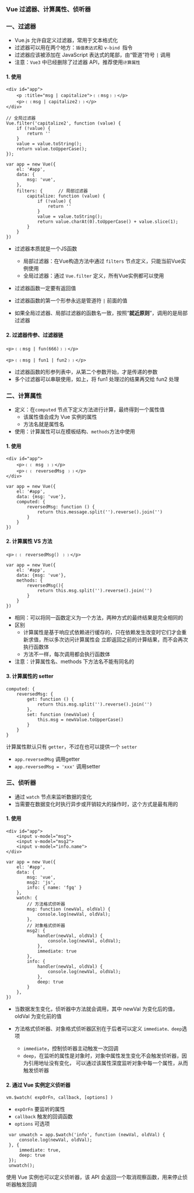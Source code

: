 ### Vue 过滤器、计算属性、侦听器
### 一、过滤器
* Vue.js 允许自定义过滤器，常用于文本格式化  
* 过滤器可以用在两个地方：`插值表达式`和 `v-bind `指令 
* 过滤器应该被添加在 JavaScript 表达式的尾部，由“管道”符号 `|` 调用
* 注意：`Vue3` 中已经删除了过滤器 API，推荐使用`计算属性`

#### 1. 使用
```
<div id="app">
    <p :title="msg | capitalize">﹛﹛msg﹜﹜</p>
    <p>﹛﹛msg | capitalize2﹜﹜</p>
</div>

// 全局过滤器
Vue.filter('capitalize2', function (value) {
    if (!value) {
        return ''
    }
    value = value.toString();
    return value.toUpperCase();
});

var app = new Vue({
    el: '#app',
    data: {
        msg: 'vue',
    },
    filters: {      // 局部过滤器
        capitalize: function (value) {
            if (!value) {
                return ''
            }
            value = value.toString();
            return value.charAt(0).toUpperCase() + value.slice(1);
        }
    }
})
```

* 过滤器本质就是一个JS函数
  * 局部过滤器：在Vue构造方法中通过 `filters` 节点定义，只能当前Vue实例使用
  * 全局过滤器：通过 `Vue.filter` 定义，所有Vue实例都可以使用
  
* 过滤器函数一定要有返回值

* 过滤器函数的第一个形参永远是管道符 `|` 前面的值

* 如果全局过滤器、局部过滤器的函数名一致，按照“**就近原则**”，调用的是局部过滤器


#### 2. 过滤器传参、过滤器链
```
<p>﹛﹛msg | fun(666)﹜﹜</p>

<p>﹛﹛msg | fun1 | fun2﹜﹜</p>
```

* 过滤器函数的形参列表中，从第二个参数开始，才是传递的参数
* 多个过滤器可以串联使用，如上，将 fun1 处理过的结果再交给 fun2 处理





### 二、计算属性
* 定义：在`computed` 节点下定义方法进行计算，最终得到一个属性值
  * 该属性值会成为 Vue 实例的属性
  * 方法名就是属性名
* 使用：计算属性可以在模板结构、`methods`方法中使用

#### 1. 使用
```
<div id="app">
    <p>﹛﹛ msg ﹜﹜</p>
    <p>﹛﹛ reversedMsg ﹜﹜</p>
</div>
    
var app = new Vue({
    el: '#app',
    data: {msg: 'vue'},
    computed: {
        reversedMsg: function () { 
            return this.message.split('').reverse().join('')
        }
    }
})
```

#### 2. 计算属性 VS 方法
```
<p>﹛﹛ reversedMsg() ﹜﹜</p>

var app = new Vue({
    el: '#app',
    data: {msg: 'vue'},
    methods: {
        reversedMsg(){
            return this.msg.split('').reverse().join('')
        }
    }
})
```

* 相同：可以将同一函数定义为一个方法，两种方式的最终结果是完全相同的
* 区别
    * 计算属性是基于响应式依赖进行缓存的，只在依赖发生改变时它们才会重新求值，所以多次访问计算属性会
立即返回之前的计算结果，而不会再次执行函数体
    * 方法不一样，每次调用都会执行函数体
* 注意：计算属性名、methods 下方法名不能有同名的

#### 3. 计算属性的 setter
```
computed: {
    reversedMsg: {
        get: function () {
            return this.msg.split('').reverse().join('')
        },
        set: function (newValue) {
            this.msg = newValue.toUpperCase()
        }
    }
}
```

计算属性默认只有 `getter`，不过在也可以提供一个 `setter`
* `app.reversedMsg` 调用getter
* `app.reversedMsg = 'xxx'` 调用setter






### 三、侦听器
* 通过 `watch` 节点来监听数据的变化
* 当需要在数据变化时执行异步或开销较大的操作时，这个方式是最有用的

#### 1. 使用
```
<div id="app">
    <input v-model="msg">
    <input v-model="msg2">
    <input v-model="info.name">
</div>
    
var app = new Vue({
    el: '#app',
    data: {
        msg: 'vue',
        msg2: 'js',
        info: { name: 'fgq' }
    },
    watch: {
        // 方法格式侦听器
        msg: function (newVal, oldVal) {
            console.log(newVal, oldVal);
        },
        // 对象格式侦听器
        msg2: {
            handler(newVal, oldVal) {
                console.log(newVal, oldVal);
            },
            immediate: true 
        },
        info: {
            handler(newVal, oldVal) {
                console.log(newVal, oldVal);
            },
            deep: true
        }
    },
})
```

* 当数据发生变化，侦听器中方法就会调用，其中 newVal 为变化后的值， oldVal 为变化前的值

* 方法格式侦听器、对象格式侦听器区别在于后者可以定义 `immediate、deep`选项
    * `immediate`，控制侦听器主动触发一次回调
    * `deep`，在监听的属性是对象时，对象中属性发生变化不会触发侦听器，因为引用地址没有变化，
    可以通过该属性深度监听对象中每一个属性，从而触发侦听器
    

#### 2. 通过 Vue 实例定义侦听器
`vm.$watch( expOrFn, callback, [options] )`

* `expOrFn` 要监听的属性
* `callback` 触发的回调函数
* `options` 可选项

```
 var unwatch = app.$watch('info', function (newVal, oldVal) {
     console.log(newVal, oldVal);
 }, {
     immediate: true,
     deep: true
 });
 unwatch();
```

使用 Vue 实例也可以定义侦听器，该 API 会返回一个取消观察函数，用来停止侦听器触发回调
 